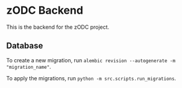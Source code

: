 # zODC Backend

This is the backend for the zODC project.

## Database

To create a new migration, run `alembic revision --autogenerate -m "migration_name"`.

To apply the migrations, run `python -m src.scripts.run_migrations`.
